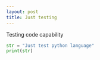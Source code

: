 ```yaml
---
layout: post
title: Just testing
---
```

Testing code capability
```python
str = "Just test python language"
print(str)
```
